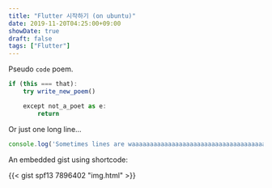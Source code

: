 ```yaml
---
title: "Flutter 시작하기 (on ubuntu)"
date: 2019-11-20T04:25:00+09:00
showDate: true
draft: false
tags: ["Flutter"]
---
```


Pseudo `code` poem.

```js
if (this === that):
    try write_new_poem()

    except not_a_poet as e:
        return
```

Or just one long line...

```js
console.log('Sometimes lines are waaaaaaaaaaaaaaaaaaaaaaaaaaaaaaaaaaaaaaay toooooooooooooooooooo looooooooooooooooooooooooooooooong')
```

An embedded gist using shortcode:

{{< gist spf13 7896402 "img.html" >}}